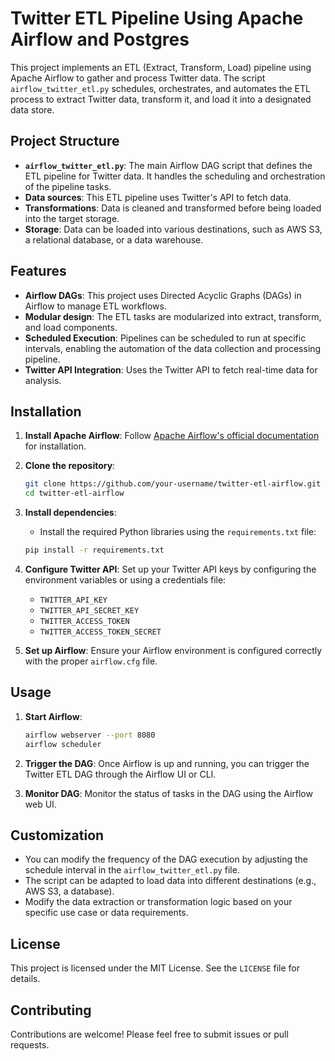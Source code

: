 # Twitter ETL Pipeline Using Apache Airflow and Postgres

This project implements an ETL (Extract, Transform, Load) pipeline using Apache Airflow to gather and process Twitter data. The script `airflow_twitter_etl.py` schedules, orchestrates, and automates the ETL process to extract Twitter data, transform it, and load it into a designated data store.

## Project Structure

- **`airflow_twitter_etl.py`**: The main Airflow DAG script that defines the ETL pipeline for Twitter data. It handles the scheduling and orchestration of the pipeline tasks.
- **Data sources**: This ETL pipeline uses Twitter's API to fetch data.
- **Transformations**: Data is cleaned and transformed before being loaded into the target storage.
- **Storage**: Data can be loaded into various destinations, such as AWS S3, a relational database, or a data warehouse.

## Features

- **Airflow DAGs**: This project uses Directed Acyclic Graphs (DAGs) in Airflow to manage ETL workflows.
- **Modular design**: The ETL tasks are modularized into extract, transform, and load components.
- **Scheduled Execution**: Pipelines can be scheduled to run at specific intervals, enabling the automation of the data collection and processing pipeline.
- **Twitter API Integration**: Uses the Twitter API to fetch real-time data for analysis.

## Installation

1. **Install Apache Airflow**: Follow [Apache Airflow's official documentation](https://airflow.apache.org/docs/apache-airflow/stable/start.html) for installation.
2. **Clone the repository**:
    ```bash
    git clone https://github.com/your-username/twitter-etl-airflow.git
    cd twitter-etl-airflow
    ```
3. **Install dependencies**: 
   - Install the required Python libraries using the `requirements.txt` file:
    ```bash
    pip install -r requirements.txt
    ```

4. **Configure Twitter API**: Set up your Twitter API keys by configuring the environment variables or using a credentials file:
    - `TWITTER_API_KEY`
    - `TWITTER_API_SECRET_KEY`
    - `TWITTER_ACCESS_TOKEN`
    - `TWITTER_ACCESS_TOKEN_SECRET`

5. **Set up Airflow**: Ensure your Airflow environment is configured correctly with the proper `airflow.cfg` file.

## Usage

1. **Start Airflow**:
    ```bash
    airflow webserver --port 8080
    airflow scheduler
    ```

2. **Trigger the DAG**: Once Airflow is up and running, you can trigger the Twitter ETL DAG through the Airflow UI or CLI.

3. **Monitor DAG**: Monitor the status of tasks in the DAG using the Airflow web UI.

## Customization

- You can modify the frequency of the DAG execution by adjusting the schedule interval in the `airflow_twitter_etl.py` file.
- The script can be adapted to load data into different destinations (e.g., AWS S3, a database).
- Modify the data extraction or transformation logic based on your specific use case or data requirements.

## License

This project is licensed under the MIT License. See the `LICENSE` file for details.

## Contributing

Contributions are welcome! Please feel free to submit issues or pull requests.
